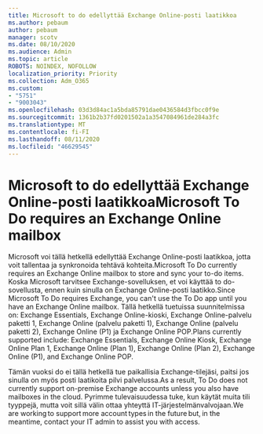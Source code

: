 ```yaml
---
title: Microsoft to do edellyttää Exchange Online-posti laatikkoa
ms.author: pebaum
author: pebaum
manager: scotv
ms.date: 08/10/2020
ms.audience: Admin
ms.topic: article
ROBOTS: NOINDEX, NOFOLLOW
localization_priority: Priority
ms.collection: Adm_O365
ms.custom:
- "5751"
- "9003043"
ms.openlocfilehash: 03d3d84ac1a5bda85791dae0436584d3fbcc0f9e
ms.sourcegitcommit: 1361b2b37fd0201502a1a3547084961de284a3fc
ms.translationtype: MT
ms.contentlocale: fi-FI
ms.lasthandoff: 08/11/2020
ms.locfileid: "46629545"
---
```

# <a name="microsoft-to-do-requires-an-exchange-online-mailbox"></a><span data-ttu-id="9509c-102">Microsoft to do edellyttää Exchange Online-posti laatikkoa</span><span class="sxs-lookup"><span data-stu-id="9509c-102">Microsoft To Do requires an Exchange Online mailbox</span></span>

<span data-ttu-id="9509c-103">Microsoft voi tällä hetkellä edellyttää Exchange Online-posti laatikkoa, jotta voit tallentaa ja synkronoida tehtävä kohteita.</span><span class="sxs-lookup"><span data-stu-id="9509c-103">Microsoft To Do currently requires an Exchange Online mailbox to store and sync your to-do items.</span></span> <span data-ttu-id="9509c-104">Koska Microsoft tarvitsee Exchange-sovelluksen, et voi käyttää to do-sovellusta, ennen kuin sinulla on Exchange Online-posti laatikko.</span><span class="sxs-lookup"><span data-stu-id="9509c-104">Since Microsoft To Do requires Exchange, you can't use the To Do app until you have an Exchange Online mailbox.</span></span> <span data-ttu-id="9509c-105">Tällä hetkellä tuetuissa suunnitelmissa on: Exchange Essentials, Exchange Online-kioski, Exchange Online-palvelu paketti 1, Exchange Online (palvelu paketti 1), Exchange Online (palvelu paketti 2), Exchange Online (P1) ja Exchange Online POP.</span><span class="sxs-lookup"><span data-stu-id="9509c-105">Plans currently supported include: Exchange Essentials, Exchange Online Kiosk, Exchange Online Plan 1, Exchange Online (Plan 1), Exchange Online (Plan 2), Exchange Online (P1), and Exchange Online POP.</span></span>

<span data-ttu-id="9509c-106">Tämän vuoksi do ei tällä hetkellä tue paikallisia Exchange-tilejäsi, paitsi jos sinulla on myös posti laatikoita pilvi palvelussa.</span><span class="sxs-lookup"><span data-stu-id="9509c-106">As a result, To Do does not currently support on-premise Exchange accounts unless you also have mailboxes in the cloud.</span></span> <span data-ttu-id="9509c-107">Pyrimme tulevaisuudessa tuke, kun käytät muita tili tyyppejä, mutta voit sillä välin ottaa yhteyttä IT-järjestelmänvalvojaan.</span><span class="sxs-lookup"><span data-stu-id="9509c-107">We are working to support more account types in the future but, in the meantime, contact your IT admin to assist you with access.</span></span>